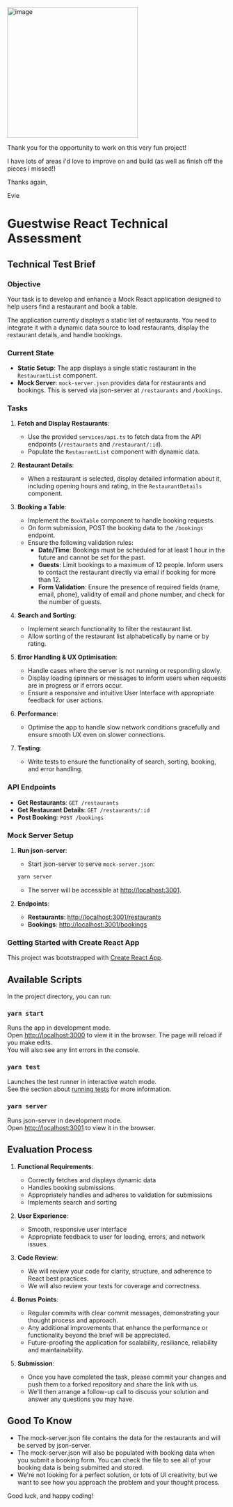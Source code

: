 <img width="300" alt="image" src="https://github.com/user-attachments/assets/1de0151b-8aa1-4570-b49d-1ffb6c37e13b">

Thank you for the opportunity to work on this very fun project!

I have lots of areas i'd love to improve on and build (as well as finish off the pieces i missed!)

Thanks again,

Evie

# Guestwise React Technical Assessment

## Technical Test Brief

### Objective

Your task is to develop and enhance a Mock React application designed to help users find a restaurant and book a table.

The application currently displays a static list of restaurants. You need to integrate it with a dynamic data source to load restaurants, display the restaurant details, and handle bookings.

### Current State

- **Static Setup**: The app displays a single static restaurant in the `RestaurantList` component.
- **Mock Server**: `mock-server.json` provides data for restaurants and bookings. This is served via json-server at `/restaurants` and `/bookings`.

### Tasks

1. **Fetch and Display Restaurants**:

   - Use the provided `services/api.ts` to fetch data from the API endpoints (`/restaurants` and `/restaurant/:id`).
   - Populate the `RestaurantList` component with dynamic data.

2. **Restaurant Details**:

   - When a restaurant is selected, display detailed information about it, including opening hours and rating, in the `RestaurantDetails` component.

3. **Booking a Table**:

   - Implement the `BookTable` component to handle booking requests.
   - On form submission, POST the booking data to the `/bookings` endpoint.
   - Ensure the following validation rules:
     - **Date/Time**: Bookings must be scheduled for at least 1 hour in the future and cannot be set for the past.
     - **Guests**: Limit bookings to a maximum of 12 people. Inform users to contact the restaurant directly via email if booking for more than 12.
     - **Form Validation**: Ensure the presence of required fields (name, email, phone), validity of email and phone number, and check for the number of guests.

4. **Search and Sorting**:

   - Implement search functionality to filter the restaurant list.
   - Allow sorting of the restaurant list alphabetically by name or by rating.

5. **Error Handling & UX Optimisation**:

   - Handle cases where the server is not running or responding slowly.
   - Display loading spinners or messages to inform users when requests are in progress or if errors occur.
   - Ensure a responsive and intuitive User Interface with appropriate feedback for user actions.

6. **Performance**:

   - Optimise the app to handle slow network conditions gracefully and ensure smooth UX even on slower connections.

7. **Testing**:
   - Write tests to ensure the functionality of search, sorting, booking, and error handling.

### API Endpoints

- **Get Restaurants**: `GET /restaurants`
- **Get Restaurant Details**: `GET /restaurants/:id`
- **Post Booking**: `POST /bookings`

### Mock Server Setup

1. **Run json-server**:

   - Start json-server to serve `mock-server.json`:

   ```bash
   yarn server
   ```

   - The server will be accessible at [http://localhost:3001](http://localhost:3001).

2. **Endpoints**:
   - **Restaurants**: [http://localhost:3001/restaurants](http://localhost:3001/restaurants)
   - **Bookings**: [http://localhost:3001/bookings](http://localhost:3001/bookings)

### Getting Started with Create React App

This project was bootstrapped with [Create React App](https://github.com/facebook/create-react-app).

## Available Scripts

In the project directory, you can run:

### `yarn start`

Runs the app in development mode.\
Open [http://localhost:3000](http://localhost:3000) to view it in the browser. The page will reload if you make edits.\
You will also see any lint errors in the console.

### `yarn test`

Launches the test runner in interactive watch mode.\
See the section about [running tests](https://facebook.github.io/create-react-app/docs/running-tests) for more information.

### `yarn server`

Runs json-server in development mode.\
Open [http://localhost:3001](http://localhost:3001) to view it in the browser.

## Evaluation Process

1. **Functional Requirements**:

   - Correctly fetches and displays dynamic data
   - Handles booking submissions
   - Appropriately handles and adheres to validation for submissions
   - Implements search and sorting

2. **User Experience**:

   - Smooth, responsive user interface
   - Appropriate feedback to user for loading, errors, and network issues.

3. **Code Review**:

   - We will review your code for clarity, structure, and adherence to React best practices.
   - We will also review your tests for coverage and correctness.

4. **Bonus Points**:

   - Regular commits with clear commit messages, demonstrating your thought process and approach.
   - Any additional improvements that enhance the performance or functionality beyond the brief will be appreciated.
   - Future-proofing the application for scalability, resiliance, reliability and maintainability.

5. **Submission**:
   - Once you have completed the task, please commit your changes and push them to a forked repository and share the link with us.
   - We'll then arrange a follow-up call to discuss your solution and answer any questions you may have.

## Good To Know

- The mock-server.json file contains the data for the restaurants and will be served by json-server.
- The mock-server.json will also be populated with booking data when you submit a booking form. You can check the file to see all of your booking data is being submitted and stored.
- We're not looking for a perfect solution, or lots of UI creativity, but we want to see how you approach the problem and your thought process.

Good luck, and happy coding!
